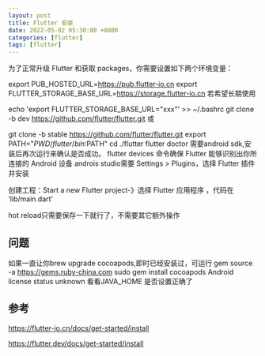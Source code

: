 ```yaml
---
layout: post
title: Flutter 安装
date: 2022-05-02 05:30:00 +0800
categories: [flutter]
tags: [flutter]
---
```

为了正常升级 Flutter 和获取 packages，你需要设置如下两个环境变量：

export PUB_HOSTED_URL=https://pub.flutter-io.cn
export FLUTTER_STORAGE_BASE_URL=https://storage.flutter-io.cn
若希望长期使用

echo 'export FLUTTER_STORAGE_BASE_URL="xxx"' >> ~/.bashrc
git clone -b dev    https://github.com/flutter/flutter.git 
或

git clone -b stable https://github.com/flutter/flutter.git
export PATH="$PWD/flutter/bin:$PATH"
cd ./flutter
flutter doctor   需要android sdk,安装后再次运行来确认是否成功。
flutter devices 命令确保 Flutter 能够识别出你所连接的 Android 设备
androis studio需要 Settings > Plugins，选择 Flutter 插件并安装

创建工程：Start a new Flutter project-》选择 Flutter 应用程序 ，代码在 ‘lib/main.dart’

hot reload只需要保存一下就行了，不需要其它额外操作

## 问题
如果一直让你brew upgrade cocoapods,即时已经安装过，可运行
gem source -a https://gems.ruby-china.com
sudo gem install cocoapods
Android license status unknown
看看JAVA_HOME 是否设置正确了

## 参考
https://flutter-io.cn/docs/get-started/install

https://flutter.dev/docs/get-started/install